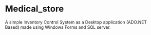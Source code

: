 # Medical_store
A simple Inventory Control System as a Desktop application (ADO.NET Based) made using Windows Forms and SQL server. 
